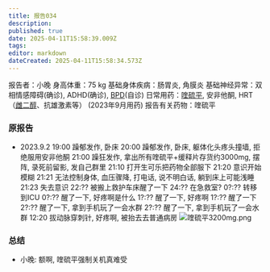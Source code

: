 ```yaml
---
title: 报告034
description: 
published: true
date: 2025-04-11T15:58:39.009Z
tags: 
editor: markdown
dateCreated: 2025-04-11T15:58:34.573Z
---
```


﻿报告者：小晚
身高体重：75 kg
基础身体疾病：肠胃炎, 角膜炎
基础神经异常：双相情感障碍(确诊), ADHD(确诊), [BPD](/BPD/)(自诊)
日常用药：[喹硫平](/QTP/), 安非他酮, HRT（[雌二醇](/E2/)、抗雄激素等） (2023年9月用药)
报告有关药物：喹硫平

### 原报告
- 2023.9.2
19:00 躁郁发作, 卧床
20:00 躁郁发作, 卧床, 躯体化头疼头撞墙, 拒绝服用安非他酮
21:00 躁狂发作, 拿出所有喹硫平+缓释片存货约3000mg, 摆阵, 录死前留影, 发自己群里
21:10 打开生可乐把药物全部服下
21:20 意识开始模糊
21:21 无法控制身体, 血压骤降, 打电话, 说不明白话, 躺到床上可能浅睡
21:23 失去意识
22:?? 被搬上救护车床醒了一下
24:?? 在急救室?
0?:?? 转移到ICU
0?:?? 醒了一下, 好疼啊是什么
1?:?? 醒了一下, 好疼啊
1?:?? 醒了一下
2?:?? 醒了一下, 拿到手机玩了一会水群
2?:?? 醒了一下, 拿到手机玩了一会水群
12:20 拔动脉穿刺针, 好疼啊, 被抬去去普通病房
![喹硫平3200mg.png](/imgs/%E5%96%B9%E7%A1%AB%E5%B9%B33200mg.png)

### 总结
- 小晚: 额啊, 喹硫平强制关机真难受
